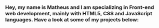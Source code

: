 ### Hey, my name is Matheus and I am specializing in Front-end web development, mainly with HTML5, CSS and JavaScript languages. Have a look at some of my projects below:
